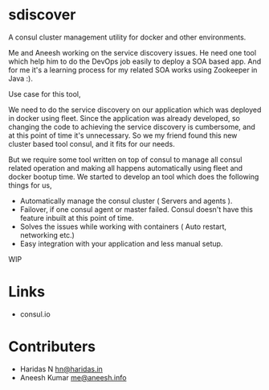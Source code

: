 sdiscover
=========

A consul cluster management utility for docker and other environments.

Me and Aneesh working on the service discovery issues. He need one tool which
help him to do the DevOps job easily to deploy a SOA based app. And for me it's
a learning process for my related SOA works using Zookeeper in Java :).

Use case for this tool,

We need to do the service discovery on our application which was deployed in
docker using fleet. Since the application was already developed, so changing
the code to achieving the service discovery is cumbersome, and at this point of
time it's unnecessary. So we my friend found this new cluster based tool consul,
and it fits for our needs.

But we require some tool written on top of consul to manage all consul related
operation and making all happens automatically using fleet and docker bootup
time. We started to develop an tool which does the following things for us,

- Automatically manage the consul cluster ( Servers and agents ).
- Failover, if one consul agent or master failed. Consul doesn't have this
  feature inbuilt at this point of time.
- Solves the issues while working with containers ( Auto restart, networking
  etc.)
- Easy integration with your application and less manual setup.

WIP


Links
=====
- consul.io

Contributers
============
- Haridas N <hn@haridas.in>
- Aneesh Kumar <me@aneesh.info>

